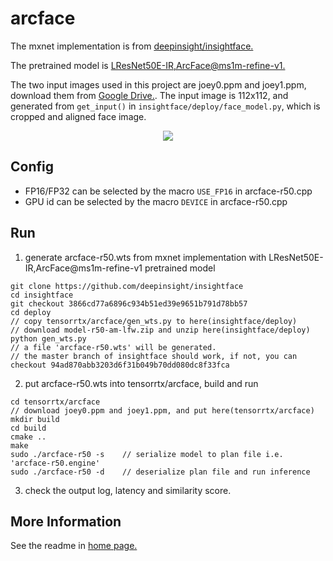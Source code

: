# arcface

The mxnet implementation is from [deepinsight/insightface.](https://github.com/deepinsight/insightface)

The pretrained model is [LResNet50E-IR,ArcFace@ms1m-refine-v1.](https://github.com/deepinsight/insightface/wiki/Model-Zoo#32-lresnet50e-irarcfacems1m-refine-v1)

The two input images used in this project are joey0.ppm and joey1.ppm, download them from [Google Drive.](https://drive.google.com/drive/folders/1ctqpkRCRKyBZRCNwo9Uq4eUoMRLtFq1e). The input image is 112x112, and generated from `get_input()` in `insightface/deploy/face_model.py`, which is cropped and aligned face image.

<p align="center">
<img src="https://user-images.githubusercontent.com/15235574/83122953-f45f8d80-a106-11ea-84b0-4f6ff91b5924.jpg">
</p>

## Config

- FP16/FP32 can be selected by the macro `USE_FP16` in arcface-r50.cpp
- GPU id can be selected by the macro `DEVICE` in arcface-r50.cpp

## Run

1. generate arcface-r50.wts from mxnet implementation with LResNet50E-IR,ArcFace@ms1m-refine-v1 pretrained model

```
git clone https://github.com/deepinsight/insightface
cd insightface
git checkout 3866cd77a6896c934b51ed39e9651b791d78bb57
cd deploy
// copy tensorrtx/arcface/gen_wts.py to here(insightface/deploy)
// download model-r50-am-lfw.zip and unzip here(insightface/deploy)
python gen_wts.py
// a file 'arcface-r50.wts' will be generated.
// the master branch of insightface should work, if not, you can checkout 94ad870abb3203d6f31b049b70dd080dc8f33fca
```

2. put arcface-r50.wts into tensorrtx/arcface, build and run

```
cd tensorrtx/arcface
// download joey0.ppm and joey1.ppm, and put here(tensorrtx/arcface)
mkdir build
cd build
cmake ..
make
sudo ./arcface-r50 -s    // serialize model to plan file i.e. 'arcface-r50.engine'
sudo ./arcface-r50 -d    // deserialize plan file and run inference
```

3. check the output log, latency and similarity score.

## More Information

See the readme in [home page.](https://github.com/wang-xinyu/tensorrtx)
